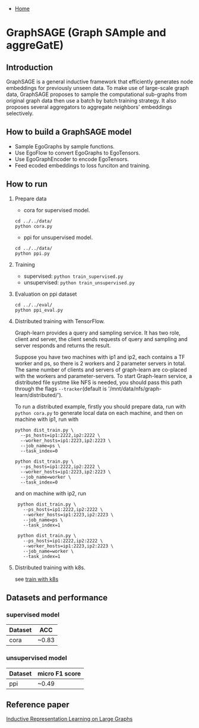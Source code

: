 * [Home](README.md)

# GraphSAGE (Graph SAmple and aggreGatE)
## Introduction
GraphSAGE is a general inductive framework that efficiently generates node embeddings for previously unseen data. To make use of large-scale graph data, GraphSAGE proposes to sample the computational sub-graphs from original graph data then use a batch by batch training strategy. It also proposes several aggregators to aggregate neighbors' embeddings selectively.

## How to build a GraphSAGE model
- Sample EgoGraphs by sample functions.
- Use EgoFlow to convert EgoGraphs to EgoTensors.
- Use EgoGraphEncoder to encode EgoTensors.
- Feed ecoded embeddings to loss funciton and training.

## How to run
1. Prepare data
    - cora for supervised model.
    ```shell script
    cd ../../data/
    python cora.py
    ```
   - ppi for unsupervised model.
    ```shell script
    cd ../../data/
    python ppi.py
    ```
2. Training

    - supervised: `python train_supervised.py`
    - unsupervised: `python train_unsupervised.py`

3. Evaluation on ppi dataset
    ```shell script
    cd ../../eval/
    python ppi_eval.py
    ```

4. Distributed training with TensorFlow.

    Graph-learn provides a query and sampling service. It has two role,
    client and server, the client sends requests of query and sampling
    and server responds and returns the result.

    Suppose you have two machines with ip1 and ip2, each contains
    a TF worker and ps, so there is 2 workers and 2 parameter servers in total.
    The same number of clients and servers of graph-learn
    are co-placed with the workers and parameter-servers. To start
    Graph-learn service, a distributed file systme like NFS is needed, you
    should pass this path through the flags `--tracker`(default is
    '/mnt/data/nfs/graph-learn/distributed/').

    To run a distributed example, firstly you should prepare data,
    run with `python cora.py` to generate local data on each machine,
    and then on machine with ip1, run with
    ```shell script
    python dist_train.py \
      --ps_hosts=ip1:2222,ip2:2222 \
      --worker_hosts=ip1:2223,ip2:2223 \
      --job_name=ps \
      --task_index=0

    python dist_train.py \
      --ps_hosts=ip1:2222,ip2:2222 \
      --worker_hosts=ip1:2223,ip2:2223 \
      --job_name=worker \
      --task_index=0
    ````

    and on machine with ip2, run

   ```shell script
    python dist_train.py \
      --ps_hosts=ip1:2222,ip2:2222 \
      --worker_hosts=ip1:2223,ip2:2223 \
      --job_name=ps \
      --task_index=1

    python dist_train.py \
      --ps_hosts=ip1:2222,ip2:2222 \
      --worker_hosts=ip1:2223,ip2:2223 \
      --job_name=worker \
      --task_index=1

    ```

5. Distributed training with k8s.

    see [train with k8s](../../../docs/k8s.md)

## Datasets and performance
### supervised model
| Dataset | ACC   |
| ------- | ----- |
| cora    | ~0.83 |
### unsupervised model
| Dataset | micro F1 score |
| ------- | -------------- |
| ppi     | ~0.49          |

## Reference paper
[Inductive Representation Learning on Large Graphs](https://cs.stanford.edu/people/jure/pubs/graphsage-nips17.pdf)
